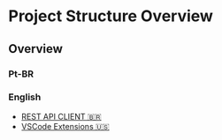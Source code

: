 # Project Structure Overview


## Overview

### Pt-BR

### English


- [REST API CLIENT 🇧🇷](https://www.youtube.com/watch?v=DB0FSp9ZZiU) 
- [VSCode Extensions 🇺🇸](https://www.youtube.com/watch?v=Nbah9ohzSI4)
